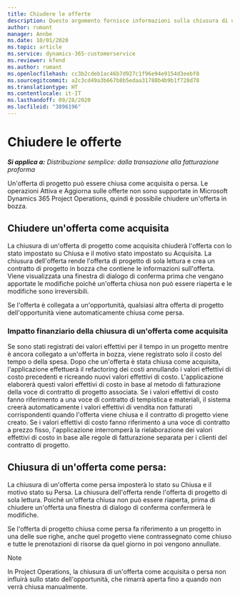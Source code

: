```yaml
---
title: Chiudere le offerte
description: Questo argomento fornisce informazioni sulla chiusura di un'offerta in Project Operations.
author: rumant
manager: Annbe
ms.date: 10/01/2020
ms.topic: article
ms.service: dynamics-365-customerservice
ms.reviewer: kfend
ms.author: rumant
ms.openlocfilehash: cc3b2cdeb1ac46b7d927c1f96e94e9154d3eebf8
ms.sourcegitcommit: a2c3cd49a3b667b8b5edaa31788b4b9b1f728d78
ms.translationtype: HT
ms.contentlocale: it-IT
ms.lasthandoff: 09/28/2020
ms.locfileid: "3896196"
---
```

# <a name="close-quotes"></a>Chiudere le offerte 

_**Si applica a:** Distribuzione semplice: dalla transazione alla fatturazione proforma_

Un'offerta di progetto può essere chiusa come acquisita o persa. Le operazioni Attiva e Aggiorna sulle offerte non sono supportate in Microsoft Dynamics 365 Project Operations, quindi è possibile chiudere un'offerta in bozza.

## <a name="close-a-quote-as-won"></a>Chiudere un'offerta come acquisita

La chiusura di un'offerta di progetto come acquisita chiuderà l'offerta con lo stato impostato su Chiusa e il motivo stato impostato su Acquisita. La chiusura dell'offerta rende l'offerta di progetto di sola lettura e crea un contratto di progetto in bozza che contiene le informazioni sull'offerta. Viene visualizzata una finestra di dialogo di conferma prima che vengano apportate le modifiche poiché un'offerta chiusa non può essere riaperta e le modifiche sono irreversibili.

Se l'offerta è collegata a un'opportunità, qualsiasi altra offerta di progetto dell'opportunità viene automaticamente chiusa come persa.

### <a name="financial-impact-of-closing-a-quote-as-won"></a>Impatto finanziario della chiusura di un'offerta come acquisita

Se sono stati registrati dei valori effettivi per il tempo in un progetto mentre è ancora collegato a un'offerta in bozza, viene registrato solo il costo del tempo o della spesa. Dopo che un'offerta è stata chiusa come acquisita, l'applicazione effettuerà il refactoring dei costi annullando i valori effettivi di costo precedenti e ricreando nuovi valori effettivi di costo. L'applicazione elaborerà questi valori effettivi di costo in base al metodo di fatturazione della voce di contratto di progetto associata. Se i valori effettivi di costo fanno riferimento a una voce di contratto di tempistica e materiali, il sistema creerà automaticamente i valori effettivi di vendita non fatturati corrispondenti quando l'offerta viene chiusa e il contratto di progetto viene creato. Se i valori effettivi di costo fanno riferimento a una voce di contratto a prezzo fisso, l'applicazione interromperà la rielaborazione dei valori effettivi di costo in base alle regole di fatturazione separata per i clienti del contratto di progetto.

## <a name="closing-a-quote-as-lost"></a>Chiusura di un'offerta come persa:

La chiusura di un'offerta come persa imposterà lo stato su Chiusa e il motivo stato su Persa. La chiusura dell'offerta rende l'offerta di progetto di sola lettura. Poiché un'offerta chiusa non può essere riaperta, prima di chiudere un'offerta una finestra di dialogo di conferma confermerà le modifiche.

Se l'offerta di progetto chiusa come persa fa riferimento a un progetto in una delle sue righe, anche quel progetto viene contrassegnato come chiuso e tutte le prenotazioni di risorse da quel giorno in poi vengono annullate.

> [!NOTE]
> In Project Operations, la chiusura di un'offerta come acquisita o persa non influirà sullo stato dell'opportunità, che rimarrà aperta fino a quando non verrà chiusa manualmente.
